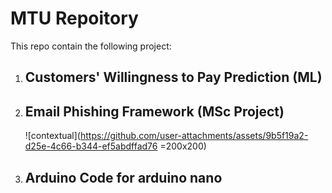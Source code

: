 # MTU Repoitory
This repo contain the following project:
1. ## Customers' Willingness to Pay Prediction (ML)
2. ## Email Phishing Framework (MSc Project)
   ![contextual](https://github.com/user-attachments/assets/9b5f19a2-d25e-4c66-b344-ef5abdffad76 =200x200)

   
3. ## Arduino Code for arduino nano   
